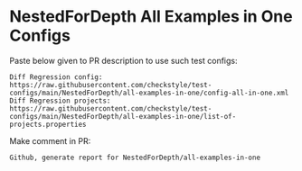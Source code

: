 # NestedForDepth All Examples in One Configs
Paste below given to PR description to use such test configs:
```
Diff Regression config: https://raw.githubusercontent.com/checkstyle/test-configs/main/NestedForDepth/all-examples-in-one/config-all-in-one.xml
Diff Regression projects: https://raw.githubusercontent.com/checkstyle/test-configs/main/NestedForDepth/all-examples-in-one/list-of-projects.properties
```
Make comment in PR:
```
Github, generate report for NestedForDepth/all-examples-in-one
```
